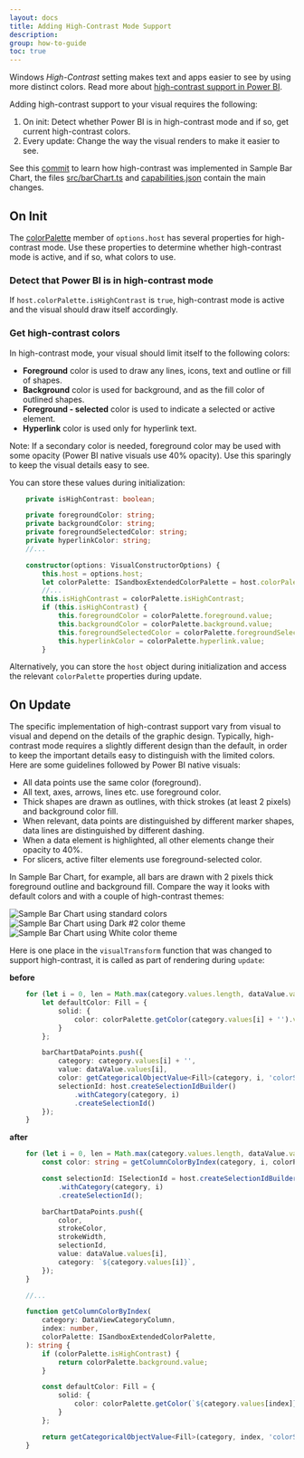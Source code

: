 ```yaml
---
layout: docs
title: Adding High-Contrast Mode Support
description: 
group: how-to-guide
toc: true
---
```


Windows *High-Contrast* setting makes text and apps easier to see by using more distinct colors.
Read more about [high-contrast support in Power BI](https://powerbi.microsoft.com/en-us/blog/power-bi-desktop-june-2018-feature-summary/#highContrast).

Adding high-contrast support to your visual requires the following:
1. On init: Detect whether Power BI is in high-contrast mode and if so, get current high-contrast colors.
2. Every update: Change the way the visual renders to make it easier to see.

See this [commit](https://github.com/Microsoft/PowerBI-visuals-sampleBarChart/commit/61011c82b66ca0d3321868f1d089c65101ca42e6) to learn how high-contrast was implemented in Sample Bar Chart, the files [src/barChart.ts](https://github.com/Microsoft/PowerBI-visuals-sampleBarChart/commit/61011c82b66ca0d3321868f1d089c65101ca42e6#diff-433142f7814fee940a0ffc98dc75bfcb) and [capabilities.json](https://github.com/Microsoft/PowerBI-visuals-sampleBarChart/commit/61011c82b66ca0d3321868f1d089c65101ca42e6#diff-290828b604cfa62f1cb310f2e90c52fd) contain the main changes. 

## On Init
The [colorPalette](../adding-colors-to-your-visual) member of `options.host` has several properties for high-contrast mode. Use these properties to determine whether high-contrast mode is active, and if so, what colors to use.

### Detect that Power BI is in high-contrast mode
If `host.colorPalette.isHighContrast` is `true`, high-contrast mode is active and the visual should draw itself accordingly.

### Get high-contrast colors
In high-contrast mode, your visual should limit itself to the following colors:
* **Foreground** color is used to draw any lines, icons, text and outline or fill of shapes.
* **Background** color is used for background, and as the fill color of outlined shapes.
* **Foreground - selected** color is used to indicate a selected or active element.
* **Hyperlink** color is used only for hyperlink text.

Note: If a secondary color is needed, foreground color may be used with some opacity (Power BI native visuals use 40% opacity). Use this sparingly to keep the visual details easy to see.

You can store these values during initialization:

```typescript
    private isHighContrast: boolean;

    private foregroundColor: string;
    private backgroundColor: string;
    private foregroundSelectedColor: string;
    private hyperlinkColor: string;
    //...

    constructor(options: VisualConstructorOptions) {
        this.host = options.host;
        let colorPalette: ISandboxExtendedColorPalette = host.colorPalette;
        //...
        this.isHighContrast = colorPalette.isHighContrast;
        if (this.isHighContrast) {
            this.foregroundColor = colorPalette.foreground.value;
            this.backgroundColor = colorPalette.background.value;
            this.foregroundSelectedColor = colorPalette.foregroundSelected.value;
            this.hyperlinkColor = colorPalette.hyperlink.value;
        }
```
Alternatively, you can store the `host` object during initialization and access the relevant `colorPalette` properties during update.

## On Update
The specific implementation of high-contrast support vary from visual to visual and depend on the details of the graphic design. Typically, high-contrast mode requires a slightly different design than the default, in order to keep the important details easy to distinguish with the limited colors. 
Here are some guidelines followed by Power BI native visuals:
* All data points use the same color (foreground).
* All text, axes, arrows, lines etc. use foreground color.
* Thick shapes are drawn as outlines, with thick strokes (at least 2 pixels) and background color fill.
* When relevant, data points are distinguished by different marker shapes, data lines are distinguished by different dashing.
* When a data element is highlighted, all other elements change their opacity to 40%.
* For slicers, active filter elements use foreground-selected color.

In Sample Bar Chart, for example, all bars are drawn with 2 pixels thick foreground outline and background fill. Compare the way it looks with default colors and with a couple of high-contrast themes:

![Sample Bar Chart using standard colors](../images/HC_sampleBarChart_standard.png)
![Sample Bar Chart using *Dark #2* color theme](../images/HC_sampleBarChart_dark2.png)
![Sample Bar Chart using *White* color theme](../images/HC_sampleBarChart_white.png)

Here is one place in the `visualTransform` function that was changed to support high-contrast, it is called as part of rendering during `update`:

**before**
```typescript
    for (let i = 0, len = Math.max(category.values.length, dataValue.values.length); i < len; i++) {
        let defaultColor: Fill = {
            solid: {
                color: colorPalette.getColor(category.values[i] + '').value
            }
        };

        barChartDataPoints.push({
            category: category.values[i] + '',
            value: dataValue.values[i],
            color: getCategoricalObjectValue<Fill>(category, i, 'colorSelector', 'fill', defaultColor).solid.color,
            selectionId: host.createSelectionIdBuilder()
                .withCategory(category, i)
                .createSelectionId()
        });
    }
```

**after**
```typescript
    for (let i = 0, len = Math.max(category.values.length, dataValue.values.length); i < len; i++) {
        const color: string = getColumnColorByIndex(category, i, colorPalette);

        const selectionId: ISelectionId = host.createSelectionIdBuilder()
            .withCategory(category, i)
            .createSelectionId();

        barChartDataPoints.push({
            color,
            strokeColor,
            strokeWidth,
            selectionId,
            value: dataValue.values[i],
            category: `${category.values[i]}`,
        });
    }

    //...

    function getColumnColorByIndex(
        category: DataViewCategoryColumn,
        index: number,
        colorPalette: ISandboxExtendedColorPalette,
    ): string {
        if (colorPalette.isHighContrast) {
            return colorPalette.background.value;
        }

        const defaultColor: Fill = {
            solid: {
                color: colorPalette.getColor(`${category.values[index]}`).value,
            }
        };

        return getCategoricalObjectValue<Fill>(category, index, 'colorSelector', 'fill', defaultColor).solid.color;
    }
```






